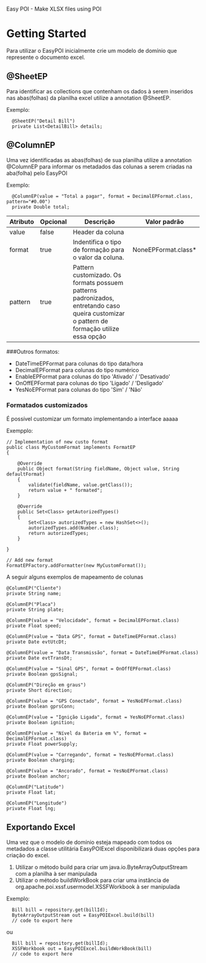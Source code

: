Easy POI - Make XLSX files using POI

# Getting Started

Para utilizar o EasyPOI inicialmente crie um modelo de domínio que represente o documento excel.

## @SheetEP
Para identificar as collections que contenham os dados à serem inseridos nas abas(folhas) da planilha excel utilize a annotation @SheetEP.

Exemplo:

```
  @SheetEP("Detail Bill")
  private List<DetailBill> details;
```

## @ColumnEP
Uma vez identificadas as abas(folhas) de sua planilha utilize a annotation @ColumnEP para informar os metadados das colunas a serem criadas na aba(folha) pelo EasyPOI

Exemplo:
```
  @ColumnEP(value = "Total a pagar", format = DecimalEPFormat.class, pattern="#0.00")
  private Double total;
```

| Atributo | Opcional | Descrição                                                                                                                                 | Valor padrão                                                                                                                                                                                                                                                                                                |
|----------|----------|-------------------------------------------------------------------------------------------------------------------------------------------|-------------------------------------------------------------------------------------------------------------------------------------------------------------------------------------------------------------------------------------------------------------------------------------------------------------|
| value    | false    | Header da coluna                                                                                                                          |                                                                                                                                                                                                                                                                                                             |
| format   | true     |  Indentifica o tipo de formação para o valor da coluna.                                                                                   |  NoneEPFormat.class* |
| pattern  | true     | Pattern customizado. Os formats possuem patterns padronizados, entretando caso queira customizar o pattern de formação utilize essa opção |                                                                                                                                                                                                                                                                                                             |

###Outros formatos:

* DateTimeEPFormat para colunas do tipo data/hora 
* DecimalEPFormat para colunas do tipo numérico 
* EnableEPFormat para colunas do tipo 'Ativado' / 'Desativado' 
* OnOffEPFormat  para colunas do tipo 'Ligado' / 'Desligado' 
* YesNoEPFormat  para colunas do tipo 'Sim' / 'Não'

### Formatados customizados
É possível customizar um formato implementando a interface aaaaa

Exempplo:
```
// Implementation of new custo format
public class MyCustomFormat implements FormatEP
{
    
    @Override
    public Object format(String fieldName, Object value, String defaultFormat)
    {
        validate(fieldName, value.getClass());
        return value + " formated";
    }
    
    @Override
    public Set<Class> getAutorizedTypes()
    {
        Set<Class> autorizedTypes = new HashSet<>();
        autorizedTypes.add(Number.class);
        return autorizedTypes;
    }
    
}

// Add new format
FormatEPFactory.addFormatter(new MyCustomFormat());

```
A seguir alguns exemplos de mapeamento de colunas

```
@ColumnEP("Cliente")
private String name;

@ColumnEP("Placa")
private String plate;

@ColumnEP(value = "Velocidade", format = DecimalEPFormat.class)
private Float speed;

@ColumnEP(value = "Data GPS", format = DateTimeEPFormat.class)
private Date evtUtcDt;

@ColumnEP(value = "Data Transmissão", format = DateTimeEPFormat.class)
private Date evtTransDt; 

@ColumnEP(value = "Sinal GPS", format = OnOffEPFormat.class)
private Boolean gpsSignal;

@ColumnEP("Direção em graus") 
private Short direction;

@ColumnEP(value = "GPS Conectado", format = YesNoEPFormat.class)
private Boolean gprsConn;

@ColumnEP(value = "Ignição Ligada", format = YesNoEPFormat.class)
private Boolean ignition;

@ColumnEP(value = "Nível da Bateria em %", format = DecimalEPFormat.class)
private Float powerSupply;

@ColumnEP(value = "Carregando", format = YesNoEPFormat.class)
private Boolean charging;

@ColumnEP(value = "Ancorado", format = YesNoEPFormat.class)
private Boolean anchor;

@ColumnEP("Latitude")
private Float lat;

@ColumnEP("Longitude")
private Float lng;
```

## Exportando Excel
Uma vez que o modelo de domínio esteja mapeado com todos os metadados a classe utilitária EasyPOIExcel disponibilizará duas opções para criação do excel.

1. Utilizar o método build para criar um java.io.ByteArrayOutputStream com a planilha à ser manipulada
2. Utilizar o método buildWorkBook para criar uma instância de org.apache.poi.xssf.usermodel.XSSFWorkbook à ser manipulada

Exemplo: 
```
  Bill bill = repository.get(billId);
  ByteArrayOutputStream out = EasyPOIExcel.build(bill)
  // code to export here
```

ou

```
  Bill bill = repository.get(billId);
  XSSFWorkbook out = EasyPOIExcel.buildWorkBook(bill)
  // code to export here
```
